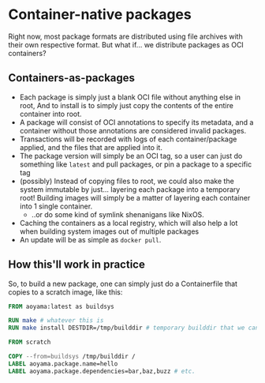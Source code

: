# Container-native packages

Right now, most package formats are distributed using file archives with their own respective format. But what if... we distribute packages as OCI containers?

## Containers-as-packages

- Each package is simply just a blank OCI file without anything else in root, And to install is to simply just copy the contents of the entire container into root.
- A package will consist of OCI annotations to specify its metadata, and a container without those annotations are considered invalid packages.
- Transactions will be recorded with logs of each container/package applied, and the files that are applied into it.
- The package version will simply be an OCI tag, so a user can just do something like `latest` and pull packages, or pin a package to a specific tag
- (possibly) Instead of copying files to root, we could also make the system immutable by just... layering each package into a temporary root! Building images will simply be a matter of layering each container into 1 single container.
  - ..or do some kind of symlink shenanigans like NixOS.
- Caching the containers as a local registry, which will also help a lot when building system images out of multiple packages
- An update will be as simple as `docker pull`.

## How this'll work in practice

So, to build a new package, one can simply just do a Containerfile that copies to a scratch image, like this:

```dockerfile
FROM aoyama:latest as buildsys

RUN make # whatever this is
RUN make install DESTDIR=/tmp/builddir # temporary builddir that we can just copy later

FROM scratch

COPY --from=buildsys /tmp/builddir /
LABEL aoyama.package.name=hello
LABEL aoyama.package.dependencies=bar,baz,buzz # etc.
```
